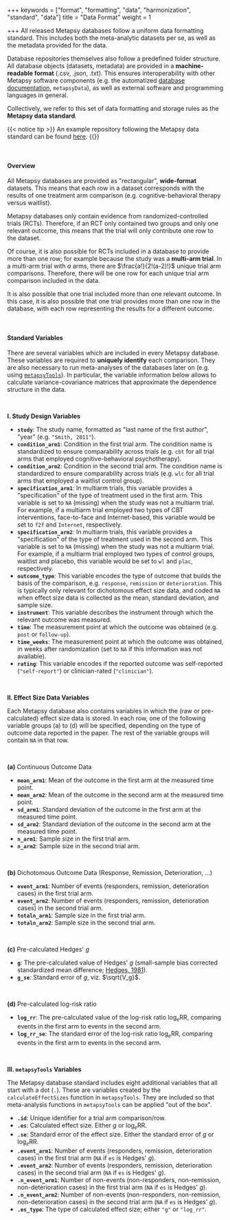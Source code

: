 +++
keywords = ["format", "formatting", "data", "harmonization", "standard", "data"]
title = "Data Format"
weight = 1

+++
All released Metapsy databases follow a uniform data formatting standard. This includes both the meta-analytic datasets per se, as well as the metadata provided for the data.

Database repositories themselves also follow a predefined folder structure. All database objects (datasets, metadata) are provided in a **machine-readable format** (.csv, .json, .txt). This ensures interoperability with other Metapsy software components (e.g. the automatized [database documentation](/databases), `metapsyData`), as well as external software and programming languages in general.

Collectively, we refer to this set of data formatting and storage rules as the **Metapsy data standard**.

{{< notice tip >}}
An example repository following the Metapsy data standard can be found [here](https://github.com/metapsy-project/data-template).
{{</notice>}}

<br>

#### Overview

All Metapsy databases are provided as "rectangular", **wide-format** datasets. This means that each row in a dataset corresponds with the results of one treatment arm comparison (e.g. cognitive-behavioral therapy versus waitlist). 

Metapsy databases only contain evidence from randomized-controlled trials (RCTs). Therefore, if an RCT only contained two groups and only one relevant outcome, this means that the trial will only contribute one row to the dataset.

Of course, it is also possible for RCTs included in a database to provide more than one row; for example because the study was a **multi-arm trial**. In a multi-arm trial with $a$ arms, there are $\frac{a!}{2!(a-2)!}$ unique trial arm comparisons. Therefore, there will be one row for each unique trial arm comparison included in the data.

It is also possible that one trial included more than one relevant outcome. In this case, it is also possible that one trial provides more than one row in the database, with each row representing the results for a different outcome.

<br>

#### Standard Variables

There are several variables which are included in every Metapsy database. These variables are required to **uniquely identify** each comparison. They are also necessary to run meta-analyses of the databases later on (e.g. using [`metapsyTools`](https://tools.metapsy.org)). In particular, the variable information below allows to calculate variance-covariance matrices that approximate the dependence structure in the data. 

<br>

**I. Study Design Variables**

- **`study`**: The study name, formatted as "last name of the first author", "year" (e.g. `"Smith, 2011"`). 
- **`condition_arm1`**: Condition in the first trial arm. The condition name is standardized to ensure comparability across trials (e.g. `cbt` for all trial arms that employed cognitive-behavioral psychotherapy).
- **`condition_arm2`**: Condition in the second trial arm. The condition name is standardized to ensure comparability across trials (e.g. `wlc` for all trial arms that employed a waitlist control group).
- **`specification_arm1`**: In multiarm trials, this variable provides a "specification" of the type of treatment used in the first arm. This variable is set to `NA` (missing) when the study was not a multiarm trial. For example, if a multiarm trial employed two types of CBT interventions, face-to-face and Internet-based, this variable would be set to `f2f` and `Internet`, respectively.
- **`specification_arm2`**: In multiarm trials, this variable provides a "specification" of the type of treatment used in the second arm. This variable is set to `NA` (missing) when the study was not a multiarm trial. For example, if a multiarm trial employed two types of control groups, waitlist and placebo, this variable would be set to `wl` and `plac`, respectively.
- **`outcome_type`**: This variable encodes the type of outcome that builds the basis of the comparison, e.g. `response`, `remission` or `deterioration`. This is typically only relevant for dichotomous effect size data, and coded `NA` when effect size data is collected as the mean, standard deviation, and sample size. 
- **`instrument`**: This variable describes the instrument through which the relevant outcome was measured.
- **`time`**: The measurement point at which the outcome was obtained (e.g. `post` or `follow-up`).
- **`time_weeks`**: The measurement point at which the outcome was obtained, in weeks after randomization (set to `NA` if this information was not available).
- **`rating`**: This variable encodes if the reported outcome was self-reported (`"self-report"`) or clinician-rated (`"clinician"`).

<br>

**II. Effect Size Data Variables**

Each Metapsy database also contains variables in which the (raw or pre-calculated) effect size data is stored. In each row, one of the following variable groups (a) to (d) will be specified, depending on the type of outcome data reported in the paper. The rest of the variable groups will contain `NA` in that row.

<br>

**(a)** Continuous Outcome Data
- **`mean_arm1`**: Mean of the outcome in the first arm at the measured time point.
- **`mean_arm2`**: Mean of the outcome in the second arm at the measured time point.
- **`sd_arm1`**: Standard deviation of the outcome in the first arm at the measured time point.
- **`sd_arm2`**: Standard deviation of the outcome in the second arm at the measured time point.
- **`n_arm1`**: Sample size in the first trial arm.
- **`n_arm2`**: Sample size in the second trial arm.

<br>

**(b)** Dichotomous Outcome Data (Response, Remission, Deterioration, ...)
- **`event_arm1`**: Number of events (responders, remission, deterioration cases) in the first trial arm.
- **`event_arm2`**: Number of events (responders, remission, deterioration cases) in the second trial arm.
- **`totaln_arm1`**: Sample size in the first trial arm.
- **`totaln_arm2`**: Sample size in the second trial arm.

<br>
  
**(c)** Pre-calculated Hedges' $g$
- **`g`**: The pre-calculated value of Hedges' $g$ (small-sample bias corrected standardized mean difference; [Hedges, 1981](https://journals.sagepub.com/doi/10.3102/10769986006002107)).
- **`g_se`**: Standard error of $g$, viz. $\sqrt{V_g}$.

<br> 

**(d)** Pre-calculated log-risk ratio
- **`log_rr`**: The pre-calculated value of the log-risk ratio $\log_{e}\text{RR}$, comparing events in the first arm to events in the second arm.
- **`log_rr_se`**: The standard error of the log-risk ratio $\log_{e}\text{RR}$, comparing events in the first arm to events in the second arm.

<br>

**III. `metapsyTools` Variables**

The Metapsy database standard includes eight additional variables that all start with a dot (`.`). These are variables created by the `calculateEffectSizes` function in `metapsyTools`. They are included so that meta-analysis functions in `metapsyTools` can be applied "out of the box". 

- **`.id`**: Unique identifier for a trial arm comparison/row.
- **`.es`**: Calculated effect size. Either $g$ or $\log_{e}\text{RR}$.
- **`.se`**: Standard error of the effect size. Either the standard error of $g$ or $\log_{e}\text{RR}$.
- **`.event_arm1`**: Number of events (responders, remission, deterioration cases) in the first trial arm (`NA` if `es` is Hedges' $g$).
- **`.event_arm2`**: Number of events (responders, remission, deterioration cases) in the second trial arm (`NA` if `es` is Hedges' $g$).
- **`.n_event_arm1`**: Number of non-events (non-responders, non-remission, non-deterioration cases) in the first trial arm (`NA` if `es` is Hedges' $g$).
- **`.n_event_arm2`**: Number of non-events (non-responders, non-remission, non-deterioration cases) in the second trial arm (`NA` if `es` is Hedges' $g$).
- **`.es_type`**: The type of calculated effect size; either `"g"` or `"log_rr"`.

<br>